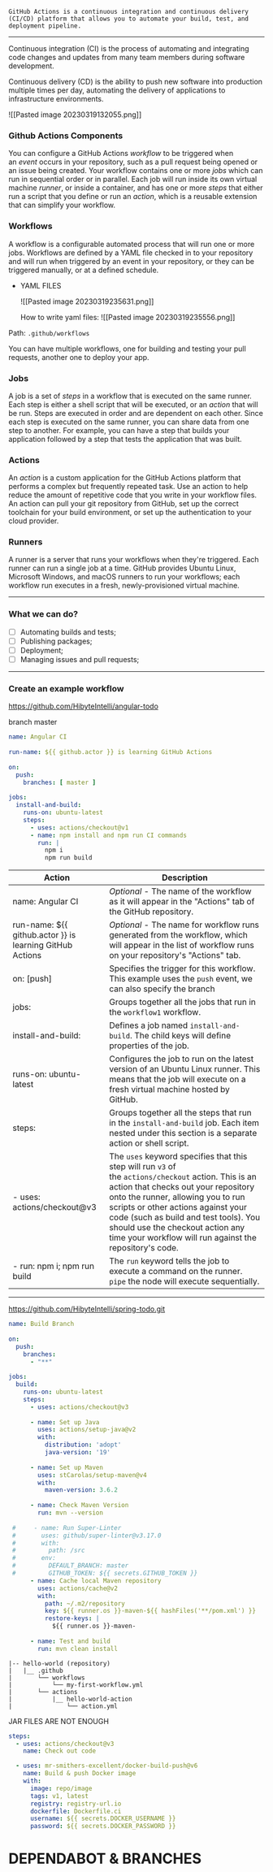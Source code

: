 


`GitHub Actions is a continuous integration and continuous delivery (CI/CD) platform that allows you to automate your build, test, and deployment pipeline.`

---

Continuous integration (CI) is the process of automating and integrating code changes and updates from many team members during software development.

Continuous delivery (CD) is the ability to push new software into production multiple times per day, automating the delivery of applications to infrastructure environments.

![[Pasted image 20230319132055.png]]

### Github Actions Components

You can configure a GitHub Actions _workflow_ to be triggered when an _event_ occurs in your repository, such as a pull request being opened or an issue being created. Your workflow contains one or more _jobs_ which can run in sequential order or in parallel. Each job will run inside its own virtual machine _runner_, or inside a container, and has one or more _steps_ that either run a script that you define or run an _action_, which is a reusable extension that can simplify your workflow.

### Workflows

A workflow is a configurable automated process that will run one or more jobs. Workflows are defined by a YAML file checked in to your repository and will run when triggered by an event in your repository, or they can be triggered manually, or at a defined schedule.

 - YAML FILES
	
	![[Pasted image 20230319235631.png]]
	
	How to write yaml files:
	![[Pasted image 20230319235556.png]]

Path: `.github/workflows`

You can have multiple workflows, one for building and testing your pull requests, another one to deploy your app.

### Jobs

A job is a set of _steps_ in a workflow that is executed on the same runner. Each step is either a shell script that will be executed, or an _action_ that will be run. Steps are executed in order and are dependent on each other. Since each step is executed on the same runner, you can share data from one step to another. For example, you can have a step that builds your application followed by a step that tests the application that was built.

### Actions

An _action_ is a custom application for the GitHub Actions platform that performs a complex but frequently repeated task. Use an action to help reduce the amount of repetitive code that you write in your workflow files. An action can pull your git repository from GitHub, set up the correct toolchain for your build environment, or set up the authentication to your cloud provider.

### Runners

A runner is a server that runs your workflows when they're triggered. Each runner can run a single job at a time. GitHub provides Ubuntu Linux, Microsoft Windows, and macOS runners to run your workflows; each workflow run executes in a fresh, newly-provisioned virtual machine.

---

### What we can do?

- [ ]  Automating builds and tests; 
- [ ]  Publishing packages;
- [ ]  Deployment;
- [ ]  Managing issues and pull requests;

---

### Create an example workflow

https://github.com/HibyteIntelli/angular-todo

branch master

```yaml
name: Angular CI  
  
run-name: ${{ github.actor }} is learning GitHub Actions  
  
on:  
  push:  
    branches: [ master ]  
  
jobs:  
  install-and-build:  
    runs-on: ubuntu-latest  
    steps:  
      - uses: actions/checkout@v1 
      - name: npm install and npm run CI commands  
        run: |  
          npm i  
          npm run build
```

| Action                                                      | Description                                                                                                                                                                                                                                                                                                                                                            |     
| -------------------------------------------------------- | --------------------------------------------------------------------------------------------------------------------------------------------------------------------------------------------------------------------------------------------------------------------------------------------------------------------------------------------------------------- |
| name: Angular CI                                         | _Optional_ - The name of the workflow as it will appear in the "Actions" tab of the GitHub repository.                                                                                                                                                                                                                                                          |     |
| run-name: ${{ github.actor }} is learning GitHub Actions | _Optional_ - The name for workflow runs generated from the workflow, which will appear in the list of workflow runs on your repository's "Actions" tab.                                                                                                                                                                                                         |     |
| on: [push]                                               | Specifies the trigger for this workflow. This example uses the `push` event, we can also specify the branch                                                                                                                                                                                                                                                     |     |
| jobs:                                                    | Groups together all the jobs that run in the `workflow1` workflow.                                                                                                                                                                                                                                                                                              |     |
| install-and-build:                                       | Defines a job named `install-and-build`. The child keys will define properties of the job.                                                                                                                                                                                                                                                                      |     |
| runs-on: ubuntu-latest                                   | Configures the job to run on the latest version of an Ubuntu Linux runner. This means that the job will execute on a fresh virtual machine hosted by GitHub.                                                                                                                                                                                                    |     |
| steps:                                                   | Groups together all the steps that run in the `install-and-build` job. Each item nested under this section is a separate action or shell script.                                                                                                                                                                                                                |     |
| - uses: actions/checkout@v3                              | The `uses` keyword specifies that this step will run `v3` of the `actions/checkout` action. This is an action that checks out your repository onto the runner, allowing you to run scripts or other actions against your code (such as build and test tools). You should use the checkout action any time your workflow will run against the repository's code. |     |
| - run: npm i; npm run build                              | The `run` keyword tells the job to execute a command on the runner. `pipe` the node will execute sequentially.                                                                                                                                                                                                                                                  |     |

---

https://github.com/HibyteIntelli/spring-todo.git

```yaml
name: Build Branch  
  
on:  
  push:  
    branches:  
      - "**"  
  
jobs:  
  build:  
    runs-on: ubuntu-latest  
    steps:  
      - uses: actions/checkout@v3  
  
      - name: Set up Java  
        uses: actions/setup-java@v2  
        with:  
          distribution: 'adopt'  
          java-version: '19'  
  
      - name: Set up Maven  
        uses: stCarolas/setup-maven@v4  
        with:  
          maven-version: 3.6.2  
  
      - name: Check Maven Version  
        run: mvn --version  
  
 #     - name: Run Super-Linter  
 #       uses: github/super-linter@v3.17.0 
 #       with: 
 #         path: /src 
 #       env: 
 #         DEFAULT_BRANCH: master 
 #         GITHUB_TOKEN: ${{ secrets.GITHUB_TOKEN }}  
      - name: Cache local Maven repository  
        uses: actions/cache@v2  
        with:  
          path: ~/.m2/repository  
          key: ${{ runner.os }}-maven-${{ hashFiles('**/pom.xml') }}  
          restore-keys: |  
            ${{ runner.os }}-maven-  
  
      - name: Test and build  
        run: mvn clean install
```


```
|-- hello-world (repository)
|   |__ .github
|       └── workflows
|           └── my-first-workflow.yml
|       └── actions
|           |__ hello-world-action
|               └── action.yml
```

JAR FILES ARE NOT ENOUGH

```yaml
steps:
  - uses: actions/checkout@v3
    name: Check out code

  - uses: mr-smithers-excellent/docker-build-push@v6
    name: Build & push Docker image
    with:
      image: repo/image
      tags: v1, latest
      registry: registry-url.io
      dockerfile: Dockerfile.ci
      username: ${{ secrets.DOCKER_USERNAME }}
      password: ${{ secrets.DOCKER_PASSWORD }}
```



# DEPENDABOT & BRANCHES
